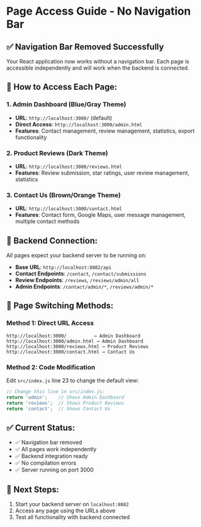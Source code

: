 # Page Access Guide - No Navigation Bar

## ✅ **Navigation Bar Removed Successfully**

Your React application now works without a navigation bar. Each page is accessible independently and will work when the backend is connected.

## 🚀 **How to Access Each Page:**

### **1. Admin Dashboard (Blue/Gray Theme)**
- **URL**: `http://localhost:3000/` (default)
- **Direct Access**: `http://localhost:3000/admin.html`
- **Features**: Contact management, review management, statistics, export functionality

### **2. Product Reviews (Dark Theme)**
- **URL**: `http://localhost:3000/reviews.html`
- **Features**: Review submission, star ratings, user review management, statistics

### **3. Contact Us (Brown/Orange Theme)**
- **URL**: `http://localhost:3000/contact.html`
- **Features**: Contact form, Google Maps, user message management, multiple contact methods

## 🔧 **Backend Connection:**

All pages expect your backend server to be running on:
- **Base URL**: `http://localhost:8082/api`
- **Contact Endpoints**: `/contact`, `/contact/submissions`
- **Review Endpoints**: `/reviews`, `/reviews/admin/all`
- **Admin Endpoints**: `/contact/admin/*`, `/reviews/admin/*`

## 📱 **Page Switching Methods:**

### **Method 1: Direct URL Access**
```
http://localhost:3000/          → Admin Dashboard
http://localhost:3000/admin.html → Admin Dashboard  
http://localhost:3000/reviews.html → Product Reviews
http://localhost:3000/contact.html → Contact Us
```

### **Method 2: Code Modification**
Edit `src/index.js` line 23 to change the default view:
```javascript
// Change this line in src/index.js:
return 'admin';    // Shows Admin Dashboard
return 'reviews';  // Shows Product Reviews  
return 'contact';  // Shows Contact Us
```

## ✅ **Current Status:**
- ✅ Navigation bar removed
- ✅ All pages work independently
- ✅ Backend integration ready
- ✅ No compilation errors
- ✅ Server running on port 3000

## 🎯 **Next Steps:**
1. Start your backend server on `localhost:8082`
2. Access any page using the URLs above
3. Test all functionality with backend connected
